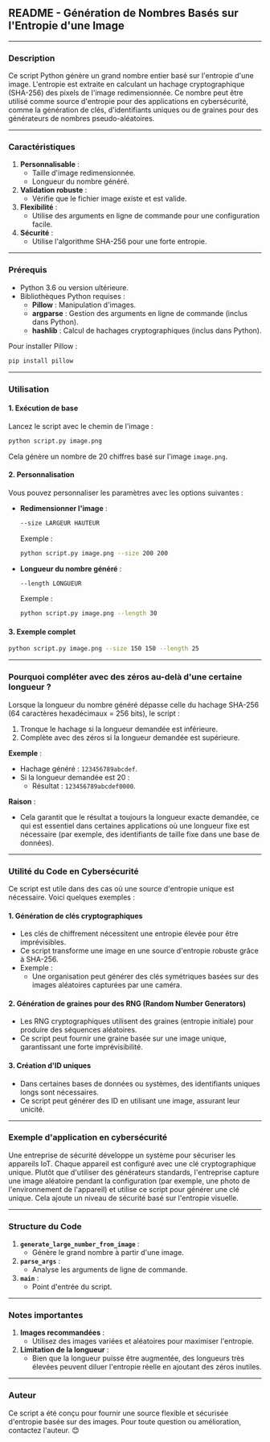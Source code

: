 ## **README - Génération de Nombres Basés sur l'Entropie d'une Image**

---

### **Description**

Ce script Python génère un grand nombre entier basé sur l'entropie d'une image. L'entropie est extraite en calculant un hachage cryptographique (SHA-256) des pixels de l'image redimensionnée. Ce nombre peut être utilisé comme source d'entropie pour des applications en cybersécurité, comme la génération de clés, d'identifiants uniques ou de graines pour des générateurs de nombres pseudo-aléatoires.

---

### **Caractéristiques**
1. **Personnalisable** :
   - Taille d'image redimensionnée.
   - Longueur du nombre généré.
2. **Validation robuste** :
   - Vérifie que le fichier image existe et est valide.
3. **Flexibilité** :
   - Utilise des arguments en ligne de commande pour une configuration facile.
4. **Sécurité** :
   - Utilise l'algorithme SHA-256 pour une forte entropie.

---

### **Prérequis**

- Python 3.6 ou version ultérieure.
- Bibliothèques Python requises :
  - **Pillow** : Manipulation d'images.
  - **argparse** : Gestion des arguments en ligne de commande (inclus dans Python).
  - **hashlib** : Calcul de hachages cryptographiques (inclus dans Python).

Pour installer Pillow :
```bash
pip install pillow
```

---

### **Utilisation**

#### **1. Exécution de base**
Lancez le script avec le chemin de l'image :
```bash
python script.py image.png
```
Cela génère un nombre de 20 chiffres basé sur l'image `image.png`.

#### **2. Personnalisation**
Vous pouvez personnaliser les paramètres avec les options suivantes :
- **Redimensionner l'image** :
  ```bash
  --size LARGEUR HAUTEUR
  ```
  Exemple :
  ```bash
  python script.py image.png --size 200 200
  ```

- **Longueur du nombre généré** :
  ```bash
  --length LONGUEUR
  ```
  Exemple :
  ```bash
  python script.py image.png --length 30
  ```

#### **3. Exemple complet**
```bash
python script.py image.png --size 150 150 --length 25
```

---

### **Pourquoi compléter avec des zéros au-delà d'une certaine longueur ?**

Lorsque la longueur du nombre généré dépasse celle du hachage SHA-256 (64 caractères hexadécimaux = 256 bits), le script :
1. Tronque le hachage si la longueur demandée est inférieure.
2. Complète avec des zéros si la longueur demandée est supérieure.

**Exemple** :
- Hachage généré : `123456789abcdef`.
- Si la longueur demandée est 20 :
  - Résultat : `123456789abcdef0000`.

**Raison** :
- Cela garantit que le résultat a toujours la longueur exacte demandée, ce qui est essentiel dans certaines applications où une longueur fixe est nécessaire (par exemple, des identifiants de taille fixe dans une base de données).

---

### **Utilité du Code en Cybersécurité**

Ce script est utile dans des cas où une source d'entropie unique est nécessaire. Voici quelques exemples :

#### **1. Génération de clés cryptographiques**
- Les clés de chiffrement nécessitent une entropie élevée pour être imprévisibles.
- Ce script transforme une image en une source d'entropie robuste grâce à SHA-256.
- Exemple :
  - Une organisation peut générer des clés symétriques basées sur des images aléatoires capturées par une caméra.

#### **2. Génération de graines pour des RNG (Random Number Generators)**
- Les RNG cryptographiques utilisent des graines (entropie initiale) pour produire des séquences aléatoires.
- Ce script peut fournir une graine basée sur une image unique, garantissant une forte imprévisibilité.

#### **3. Création d'ID uniques**
- Dans certaines bases de données ou systèmes, des identifiants uniques longs sont nécessaires.
- Ce script peut générer des ID en utilisant une image, assurant leur unicité.

---

### **Exemple d'application en cybersécurité**
Une entreprise de sécurité développe un système pour sécuriser les appareils IoT. Chaque appareil est configuré avec une clé cryptographique unique. Plutôt que d'utiliser des générateurs standards, l'entreprise capture une image aléatoire pendant la configuration (par exemple, une photo de l'environnement de l'appareil) et utilise ce script pour générer une clé unique. Cela ajoute un niveau de sécurité basé sur l'entropie visuelle.

---

### **Structure du Code**

1. **`generate_large_number_from_image`** :
   - Génère le grand nombre à partir d'une image.
2. **`parse_args`** :
   - Analyse les arguments de ligne de commande.
3. **`main`** :
   - Point d'entrée du script.

---

### **Notes importantes**
1. **Images recommandées** :
   - Utilisez des images variées et aléatoires pour maximiser l'entropie.
2. **Limitation de la longueur** :
   - Bien que la longueur puisse être augmentée, des longueurs très élevées peuvent diluer l'entropie réelle en ajoutant des zéros inutiles.

---

### **Auteur**

Ce script a été conçu pour fournir une source flexible et sécurisée d'entropie basée sur des images. Pour toute question ou amélioration, contactez l'auteur. 😊
